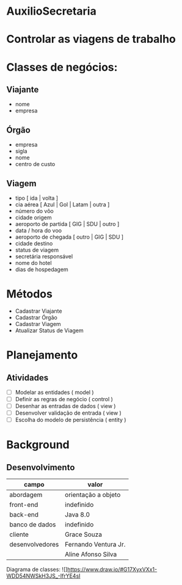 # AuxilioSecretaria
# Controlar as viagens de trabalho

# Classes de negócios:
## Viajante
* nome
* empresa
## Órgão
* empresa
* sigla
* nome
* centro de custo
## Viagem
* tipo [ ida | volta ]
* cia aérea [ Azul | Gol | Latam | outra ]
* número do vôo
* cidade origem
* aeroporto de partida [ GIG | SDU | outro ]
* data / hora do voo
* aeroporto de chegada [ outro | GIG | SDU ]
* cidade destino
* status de viagem
* secretária responsável
* nome do hotel
* dias de hospedagem

# Métodos
* Cadastrar Viajante
* Cadastrar Órgão
* Cadastrar Viagem
* Atualizar Status de Viagem

# Planejamento

## Atividades
- [ ] Modelar as entidades              ( model   )
- [ ] Definir as regras de negócio      ( control )
- [ ] Desenhar as entradas de dados     ( view    )
- [ ] Desenvolver validação de entrada  ( view    )
- [ ] Escolha do modelo de persistência ( entity  )

# Background

## Desenvolvimento

| campo           | valor                |
|-----------------|----------------------|
| abordagem       | orientação a objeto  |
| front-end       | indefinido           |
| back-end        | Java 8.0             |
| banco de dados  | indefinido           |
| cliente         | Grace Souza          |
| desenvolvedores | Fernando Ventura Jr. |
|                 | Aline Afonso Silva   |

Diagrama de classes:
![]https://www.draw.io/#G17XyxVXx1-WDD54NWSkH3JS_-IfrYE4sI



